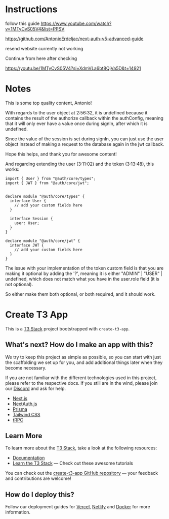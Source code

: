 # Instructions

follow this guide https://www.youtube.com/watch?v=1MTyCvS05V4&list=PPSV

https://github.com/AntonioErdeljac/next-auth-v5-advanced-guide

resend website currently not working

Continue from here after checking

https://youtu.be/1MTyCvS05V4?si=XdmVLa6bt8QjVa5D&t=14921

# Notes

This is some top quality content, Antonio!

With regards to the user object at 2:56:32, it is undefined because it contains the result of the authorize callback within the authConfig, meaning that it will only ever have a value once during signIn, after which it is undefined.

Since the value of the session is set during signIn, you can just use the user object instead of making a request to the database again in the jwt callback.

Hope this helps, and thank you for awesome content!

And regarding extending the user (3:11:02) and the token (3:13:48), this works:

```
import { User } from "@auth/core/types";
import { JWT } from "@auth/core/jwt";


declare module "@auth/core/types" {
  interface User {
    // add your custom fields here
  }

  interface Session {
    user: User;
  }
}

declare module "@auth/core/jwt" {
  interface JWT {
    // add your custom fields here
  }
}
```

The issue with your implementation of the token custom field is that you are making it optional by adding the '?', meaning it is either "ADMIN" | "USER" | undefined, which does not match what you have in the user.role field (it is not optional).

So either make them both optional, or both required, and it should work.

# Create T3 App

This is a [T3 Stack](https://create.t3.gg/) project bootstrapped with `create-t3-app`.

## What's next? How do I make an app with this?

We try to keep this project as simple as possible, so you can start with just the scaffolding we set up for you, and add additional things later when they become necessary.

If you are not familiar with the different technologies used in this project, please refer to the respective docs. If you still are in the wind, please join our [Discord](https://t3.gg/discord) and ask for help.

- [Next.js](https://nextjs.org)
- [NextAuth.js](https://next-auth.js.org)
- [Prisma](https://prisma.io)
- [Tailwind CSS](https://tailwindcss.com)
- [tRPC](https://trpc.io)

## Learn More

To learn more about the [T3 Stack](https://create.t3.gg/), take a look at the following resources:

- [Documentation](https://create.t3.gg/)
- [Learn the T3 Stack](https://create.t3.gg/en/faq#what-learning-resources-are-currently-available) — Check out these awesome tutorials

You can check out the [create-t3-app GitHub repository](https://github.com/t3-oss/create-t3-app) — your feedback and contributions are welcome!

## How do I deploy this?

Follow our deployment guides for [Vercel](https://create.t3.gg/en/deployment/vercel), [Netlify](https://create.t3.gg/en/deployment/netlify) and [Docker](https://create.t3.gg/en/deployment/docker) for more information.
